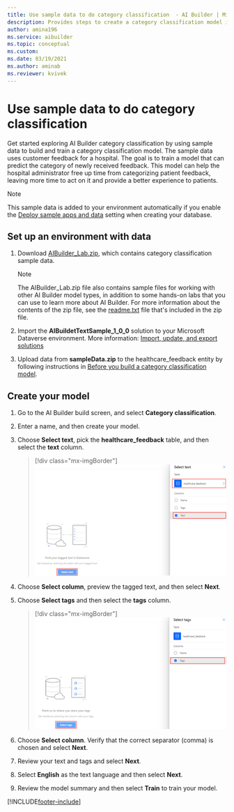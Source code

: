 ```yaml
---
title: Use sample data to do category classification  - AI Builder | Microsoft Docs
description: Provides steps to create a category classification model in AI Builder using sample data provided by Microsoft.
author: amina196
ms.service: aibuilder
ms.topic: conceptual
ms.custom: 
ms.date: 03/19/2021
ms.author: aminab
ms.reviewer: kvivek
---
```


# Use sample data to do category classification

Get started exploring AI Builder category classification by using sample data to build and train a category classification model. The sample data uses customer feedback for a hospital. The goal is to train a model that can predict the category of newly received feedback. This model can help the hospital administrator free up time from categorizing patient feedback, leaving more time to act on it and provide a better experience to patients.

> [!NOTE]
> This sample data is added to your environment automatically if you enable the [Deploy sample apps and data](build-model.md#deploy-sample-apps-and-data) setting when creating your database.

## Set up an environment with data

1. Download [AIBuilder_Lab.zip](https://go.microsoft.com/fwlink/?linkid=2103171), which contains category classification sample data.

    > [!NOTE]
    > The AIBuilder_Lab.zip file also contains sample files for working with other AI Builder model types, in addition to some hands-on labs that you can use to learn more about AI Builder. For more information about the contents of the zip file, see the [readme.txt](https://go.microsoft.com/fwlink/?linkid=2108226) file that's included in the zip file.<!--By the way, this readme file needs some work. Please see learn-ai-builder.md for my markup.-->

2. Import the **AIBuildetTextSample_1_0_0** solution to your Microsoft Dataverse environment. More information: [Import, update, and export solutions](/powerapps/maker/common-data-service/import-update-export-solutions)

3. Upload data from **sampleData.zip** to the healthcare_feedback entity by following instructions in [Before you build a category classification model](before-you-build-text-classification-model.md).

## Create your model

1. Go to the AI Builder build screen, and select **Category classification**.
2. Enter a name, and then create your model.
3. Choose **Select text**, pick the **healthcare_feedback** table, and then select the **text** column.

    > [!div class="mx-imgBorder"]
    > ![Select text](media/text-class-create-text.png "Select text")

1. Choose **Select column**, preview the tagged text, and then select **Next**.
1. Choose **Select tags** and then select the **tags** column.

    > [!div class="mx-imgBorder"]
    > ![Select tags](media/text-class-create-tags.png "Select tags")

1. Choose **Select column**. Verify that the correct separator (comma) is chosen and select **Next**.
1. Review your text and tags and select **Next**.
1. Select **English** as the text language and then select **Next**.
1. Review the model summary and then select **Train** to train your model.

[!INCLUDE[footer-include](includes/footer-banner.md)]